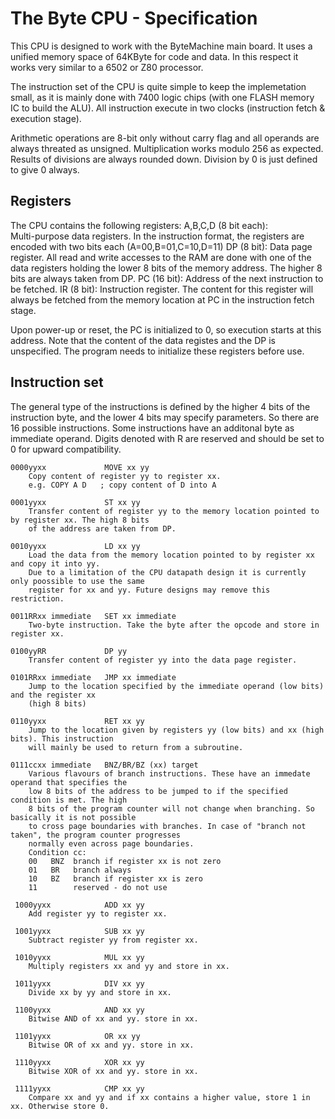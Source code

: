 # The Byte CPU - Specification

This CPU is designed to work with the ByteMachine main board. 
It uses a unified memory space of 64KByte for code and data. In this respect it works
very similar to a 6502 or Z80 processor. 

The instruction set of the CPU is quite simple to keep the implemetation small,
as it is mainly done with 7400 logic chips (with one FLASH memory IC to build the ALU).
All instruction execute in two clocks (instruction fetch & execution stage). 

Arithmetic operations are 8-bit only without carry flag and all operands are always
threated as unsigned. Multiplication works modulo 256 as expected.
Results of divisions are always rounded down. Division by 0 is just defined to give 0 always.


## Registers

The CPU contains the following registers:
    A,B,C,D (8 bit each):  
        Multi-purpose data registers. In the instruction format, the registers are encoded with
        two bits each (A=00,B=01,C=10,D=11)
    DP (8 bit): 
        Data page register. All read and write accesses to the RAM are done with
        one of the data registers holding the lower 8 bits of the memory address. The higher
        8 bits are always taken from DP.
    PC (16 bit):
        Address of the next instruction to be fetched.
    IR (8 bit):
        Instruction register. The content for this register will always be fetched
        from the memory location at PC in the instruction fetch stage.

Upon power-up or reset, the PC is initialized to 0, so execution starts at this address.
Note that the content of the data registes and the DP is unspecified. The program needs to
initialize these registers before use.


## Instruction set

The general type of the instructions is defined by the higher 4 bits of the instruction byte, and
the lower 4 bits may specify parameters. So there are 16 possible instructions. Some instructions
have an additonal byte as immediate operand.
Digits denoted with R are reserved and should be set to 0 for upward compatibility.

    0000yyxx             MOVE xx yy
        Copy content of register yy to register xx.
        e.g. COPY A D   ; copy content of D into A 

    0001yyxx             ST xx yy
        Transfer content of register yy to the memory location pointed to by register xx. The high 8 bits
        of the address are taken from DP.

    0010yyxx             LD xx yy
        Load the data from the memory location pointed to by register xx and copy it into yy.
        Due to a limitation of the CPU datapath design it is currently only poossible to use the same
        register for xx and yy. Future designs may remove this restriction.

    0011RRxx immediate   SET xx immediate
        Two-byte instruction. Take the byte after the opcode and store in register xx.

    0100yyRR             DP yy
        Transfer content of register yy into the data page register.

    0101RRxx immediate   JMP xx immediate 
        Jump to the location specified by the immediate operand (low bits) and the register xx
        (high 8 bits)

    0110yyxx             RET xx yy
        Jump to the location given by registers yy (low bits) and xx (high bits). This instruction
        will mainly be used to return from a subroutine.

    0111ccxx immediate   BNZ/BR/BZ (xx) target 
        Various flavours of branch instructions. These have an immedate operand that specifies the 
        low 8 bits of the address to be jumped to if the specified condition is met. The high
        8 bits of the program counter will not change when branching. So basically it is not possible
        to cross page boundaries with branches. In case of "branch not taken", the program counter progresses
        normally even across page boundaries. 
        Condition cc:
        00   BNZ  branch if register xx is not zero
        01   BR   branch always         
        10   BZ   branch if register xx is zero
        11        reserved - do not use   

     1000yyxx            ADD xx yy
        Add register yy to register xx.
     
     1001yyxx            SUB xx yy
        Subtract register yy from register xx.
        
     1010yyxx            MUL xx yy
        Multiply registers xx and yy and store in xx.
        
     1011yyxx            DIV xx yy
        Divide xx by yy and store in xx.
   
     1100yyxx            AND xx yy
        Bitwise AND of xx and yy. store in xx.
   
     1101yyxx            OR xx yy
        Bitwise OR of xx and yy. store in xx.
   
     1110yyxx            XOR xx yy
        Bitwise XOR of xx and yy. store in xx.
   
     1111yyxx            CMP xx yy
        Compare xx and yy and if xx contains a higher value, store 1 in xx. Otherwise store 0.
   
   